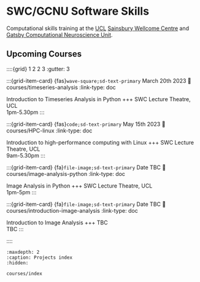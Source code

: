 # SWC/GCNU Software Skills

Computational skills training at the [UCL](https://www.ucl.ac.uk/) 
[Sainsbury Wellcome Centre](https://www.sainsburywellcome.org/web/) and [Gatsby Computational Neuroscience Unit](https://www.ucl.ac.uk/gatsby/gatsby-computational-neuroscience-unit).

## Upcoming Courses

<!--for fontawesome icons, see https://fontawesome.com/docs/web/setup/get-started-->
::::{grid} 1 2 2 3
:gutter: 3

:::{grid-item-card} {fas}`wave-square;sd-text-primary` March 20th 2023
:link: courses/timeseries-analysis
:link-type: doc

Introduction to Timeseries Analysis in Python
+++
SWC Lecture Theatre, UCL <br>
1pm-5.30pm
:::

:::{grid-item-card} {fas}`code;sd-text-primary` May 15th 2023
:link: courses/HPC-linux
:link-type: doc

Introduction to high-performance computing with Linux
+++
SWC Lecture Theatre, UCL <br>
9am-5.30pm
:::

:::{grid-item-card} {fa}`file-image;sd-text-primary` Date TBC
:link: courses/image-analysis-python
:link-type: doc

Image Analysis in Python
+++
SWC Lecture Theatre, UCL <br>
1pm-5pm
:::

:::{grid-item-card} {fa}`file-image;sd-text-primary` Date TBC
:link: courses/introduction-image-analysis
:link-type: doc

Introduction to Image Analysis
+++
TBC <br>
TBC
:::

::::

```{toctree}
:maxdepth: 2
:caption: Projects index
:hidden:

courses/index
```